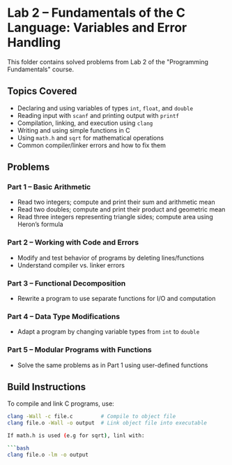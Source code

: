 # Lab 2 – Fundamentals of the C Language: Variables and Error Handling

This folder contains solved problems from Lab 2 of the "Programming Fundamentals" course.

## Topics Covered

- Declaring and using variables of types `int`, `float`, and `double`
- Reading input with `scanf` and printing output with `printf`
- Compilation, linking, and execution using `clang`
- Writing and using simple functions in C
- Using `math.h` and `sqrt` for mathematical operations
- Common compiler/linker errors and how to fix them

## Problems

### Part 1 – Basic Arithmetic
- Read two integers; compute and print their sum and arithmetic mean
- Read two doubles; compute and print their product and geometric mean
- Read three integers representing triangle sides; compute area using Heron’s formula

### Part 2 – Working with Code and Errors
- Modify and test behavior of programs by deleting lines/functions
- Understand compiler vs. linker errors

### Part 3 – Functional Decomposition
- Rewrite a program to use separate functions for I/O and computation

### Part 4 – Data Type Modifications
- Adapt a program by changing variable types from `int` to `double`

### Part 5 – Modular Programs with Functions
- Solve the same problems as in Part 1 using user-defined functions

## Build Instructions

To compile and link C programs, use:

```bash
clang -Wall -c file.c         # Compile to object file
clang file.o -Wall -o output  # Link object file into executable

If math.h is used (e.g for sqrt), linl with:

```bash
clang file.o -lm -o output
